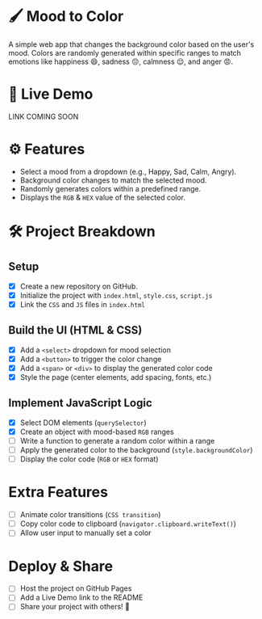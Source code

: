 # 🖌 Mood to Color

A simple web app that changes the background color based on the user's mood. Colors are randomly generated within specific ranges to match emotions like happiness 😄, sadness 😔, calmness 😌, and anger 😡.

# 🔗 Live Demo

LINK COMING SOON

# ⚙️ Features

-   Select a mood from a dropdown (e.g., Happy, Sad, Calm, Angry).
-   Background color changes to match the selected mood.
-   Randomly generates colors within a predefined range.
-   Displays the `RGB` & `HEX` value of the selected color.

# 🛠 Project Breakdown

## Setup

-   [x] Create a new repository on GitHub.
-   [x] Initialize the project with `index.html`, `style.css`, `script.js`
-   [x] Link the `CSS` and `JS` files in `index.html`

## Build the UI (HTML & CSS)

-   [x] Add a `<select>` dropdown for mood selection
-   [x] Add a `<button>` to trigger the color change
-   [x] Add a `<span>` or `<div>` to display the generated color code
-   [x] Style the page (center elements, add spacing, fonts, etc.)

## Implement JavaScript Logic

-   [x] Select DOM elements (`querySelector`)
-   [x] Create an object with mood-based `RGB` ranges
-   [ ] Write a function to generate a random color within a range
-   [ ] Apply the generated color to the background (`style.backgroundColor`)
-   [ ] Display the color code (`RGB` or `HEX` format)

# Extra Features

-   [ ] Animate color transitions (`CSS transition`)
-   [ ] Copy color code to clipboard (`navigator.clipboard.writeText()`)
-   [ ] Allow user input to manually set a color

# Deploy & Share

-   [ ] Host the project on GitHub Pages
-   [ ] Add a Live Demo link to the README
-   [ ] Share your project with others! 🚀
